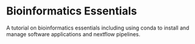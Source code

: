 # Bioinformatics Essentials

A tutorial on bioinformatics essentials including using conda to install and manage software applications and nextflow pipelines.
